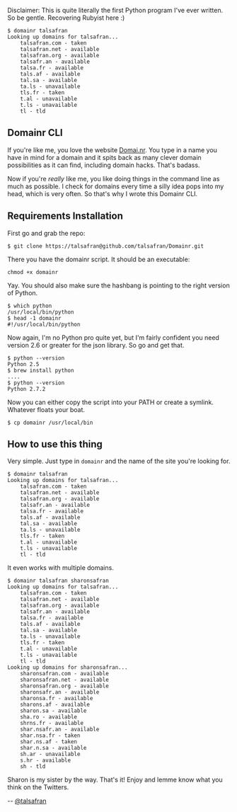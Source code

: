 Disclaimer: This is quite literally the first Python program I've ever written. So be gentle. Recovering Rubyist here :)

    $ domainr talsafran
    Looking up domains for talsafran...
        talsafran.com - taken
        talsafran.net - available
        talsafran.org - available
        talsafr.an - available
        talsa.fr - available
        tals.af - available
        tal.sa - available
        ta.ls - unavailable
        tls.fr - taken
        t.al - unavailable
        t.ls - unavailable
        tl - tld

## Domainr CLI
If you're like me, you love the website [Domai.nr](http://domai.nr). You type in a name you have in mind for a domain and it spits back as many clever domain possibilities as it can find, including domain hacks. That's badass.

Now if you're *really* like me, you like doing things in the command line as much as possible. I check for domains every time a silly idea pops into my head, which is very often. So that's why I wrote this Domainr CLI.

## Requirements Installation
First go and grab the repo:

    $ git clone https://talsafran@github.com/talsafran/Domainr.git

There you have the domainr script. It should be an executable:

    chmod +x domainr

Yay. You should also make sure the hashbang is pointing to the right version of Python.

    $ which python
    /usr/local/bin/python
    $ head -1 domainr 
    #!/usr/local/bin/python

Now again, I'm no Python pro quite yet, but I'm fairly confident you need version 2.6 or greater for the json library. So go and get that.

    $ python --version
    Python 2.5
    $ brew install python
    ....
    $ python --version
    Python 2.7.2

Now you can either copy the script into your PATH or create a symlink. Whatever floats your boat.

    $ cp domainr /usr/local/bin

## How to use this thing
Very simple. Just type in ``domainr`` and the name of the site you're looking for.

    $ domainr talsafran
    Looking up domains for talsafran...
        talsafran.com - taken
        talsafran.net - available
        talsafran.org - available
        talsafr.an - available
        talsa.fr - available
        tals.af - available
        tal.sa - available
        ta.ls - unavailable
        tls.fr - taken
        t.al - unavailable
        t.ls - unavailable
        tl - tld

It even works with multiple domains.

    $ domainr talsafran sharonsafran
    Looking up domains for talsafran...
        talsafran.com - taken
        talsafran.net - available
        talsafran.org - available
        talsafr.an - available
        talsa.fr - available
        tals.af - available
        tal.sa - available
        ta.ls - unavailable
        tls.fr - taken
        t.al - unavailable
        t.ls - unavailable
        tl - tld
    Looking up domains for sharonsafran...
        sharonsafran.com - available
        sharonsafran.net - available
        sharonsafran.org - available
        sharonsafr.an - available
        sharonsa.fr - available
        sharons.af - available
        sharon.sa - available
        sha.ro - available
        shrns.fr - available
        shar.nsafr.an - available
        shar.nsa.fr - taken
        shar.ns.af - taken
        shar.n.sa - available
        sh.ar - unavailable
        s.hr - available
        sh - tld

Sharon is my sister by the way. That's it! Enjoy and lemme know what you think on the Twitters.

-- [@talsafran](http://twitter.com/talsafran)
